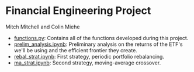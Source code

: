 # Financial Engineering Project

Mitch Mitchell and Colin Miehe

* [functions.py](functions.py): Contains all of the functions developed during this project.
* [prelim_analysis.ipynb](prelim_analysis.ipynb): Preliminary analysis on the returns of the ETF's we'll be using and the efficient frontier they create.
* [rebal_strat.ipynb](rebal_strat.ipynb): First strategy, periodic portfolio rebalancing.
* [ma_strat.ipynb](ma_strat.ipynb): Second strategy, moving-average crossover.